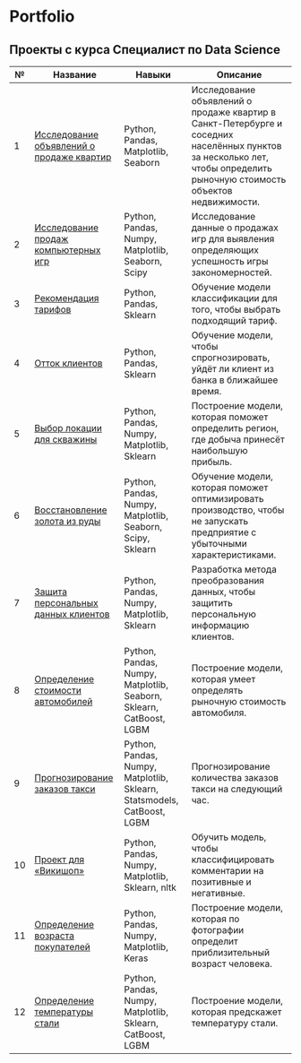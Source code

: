 # Portfolio

## Проекты с курса Специалист по Data Science

| № | Название  | Навыки | Описание  |
|  ------------- |  ------------- | ------------- |  -------------- |
| 1 | [Исследование объявлений о продаже квартир](sale_of_apartments.)  | Python, Pandas, Matplotlib, Seaborn  | Исследование объявлений о продаже квартир в Санкт-Петербурге и соседних населённых пунктов за несколько лет, чтобы определить рыночную стоимость объектов недвижимости.  |
| 2 | [Исследование продаж компьютерных игр](games)  | Python, Pandas, Numpy, Matplotlib, Seaborn, Scipy  | Исследование данные о продажах игр для выявления определяющих успешность игры закономерностей.  |
| 3 | [Рекомендация тарифов](tariff_recommendation)  | Python, Pandas, Sklearn | Обучение модели классификации для того, чтобы выбрать подходящий тариф. |
| 4 | [Отток клиентов](customer_outflow) | Python, Pandas, Sklearn | Обучение модели, чтобы спрогнозировать, уйдёт ли клиент из банка в ближайшее время. |
| 5 | [Выбор локации для скважины](new_well) | Python, Pandas, Numpy, Matplotlib, Sklearn  | Построение модели, которая поможет определить регион, где добыча принесёт наибольшую прибыль. |
| 6 | [Восстановление золота из руды](gold_recovery) | Python, Pandas, Numpy, Matplotlib, Seaborn, Scipy, Sklearn  | Обучение модели, которая поможет оптимизировать производство, чтобы не запускать предприятие с убыточными характеристиками. |
| 7 | [Защита персональных данных клиентов](protection_of_personal_data) | Python, Pandas, Numpy, Matplotlib, Sklearn  | Разработка метода преобразования данных, чтобы защитить персональную информацию клиентов. |
| 8 | [Определение стоимости автомобилей](cars_cost) | Python, Pandas, Numpy, Matplotlib, Seaborn, Sklearn, CatBoost, LGBM  | Построение модели, которая умеет определять рыночную стоимость автомобиля. |
| 9 | [Прогнозирование заказов такси](taxi_prediction) | Python, Pandas, Numpy, Matplotlib, Sklearn, Statsmodels, CatBoost, LGBM  | Прогнозирование количества заказов такси на следующий час. |
| 10 | [Проект для «Викишоп»](project_for_vikishop) | Python, Pandas, Numpy, Matplotlib, Sklearn, nltk  | Обучить модель, чтобы классифицировать комментарии на позитивные и негативные. |
| 11 | [Определение возраста покупателей](age_of_customers) | Python, Pandas, Numpy, Matplotlib, Keras | Построение модели, которая по фотографии определит приблизительный возраст человека.  |
| 12 | [Определение температуры стали](steel_temperature) | Python, Pandas, Numpy, Matplotlib, Sklearn, CatBoost, LGBM | Построение модели, которая предскажет температуру стали. |
